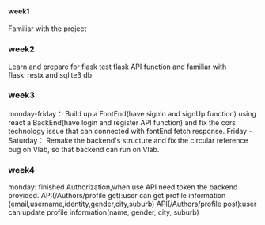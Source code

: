 #### week1
Familiar with the project
### week2
Learn and prepare for flask
test flask API function and familiar with flask_restx and sqlite3 db
### week3
monday-friday：
Build up a FontEnd(have signIn and signUp function) using react
a BackEnd(have login and register API function) and fix the cors technology issue  that can connected with fontEnd fetch response. 
Friday - Saturday：
Remake the backend's structure and fix the circular reference bug on Vlab, so that backend can run on Vlab.
### week4
monday:
finished Authorization,when use API need token the backend provided.
API(/Authors/profile get):user can get profile information (email,username,identity,gender,city,suburb)
API(/Authors/profile post):user can update profile information(name, gender, city, suburb)
